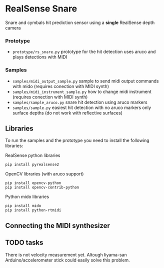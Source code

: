 # RealSense Snare
Snare and cymbals hit prediction sensor using a **single** RealSense depth camera

### Prototype
- `prototype/rs_snare.py` prototype for the hit detection uses aruco and plays detections with MIDI

### Samples
- `samples/midi_output_sample.py` sample to send midi output commands with mido (requires conection with MIDI synth)
- `samples/midi_instrument_sample.py` how to change midi instrument (requires conection with MIDI synth)
- `samples/sample_aruco.py`  snare hit detection using aruco markers  
- `samples/sample.py`  easiest hit detection with no aruco markers only surface depths (do not work with reflective surfaces)

## Libraries 
To run the samples and the prototype you need to install the following libraries:

RealSense python libraries
````
pip install pyrealsense2
````

OpenCV libraries (with aruco support)
````
pip install opencv-python
pip install opencv-contrib-python
````

Python mido libraries
````
pip install mido
pip install python-rtmidi
````
## Connecting the MIDI synthesizer 

## TODO tasks
There is not velocity measurement yet. Altough Iiyama-san Arduino/accelerometer stick could easily solve this problem. 